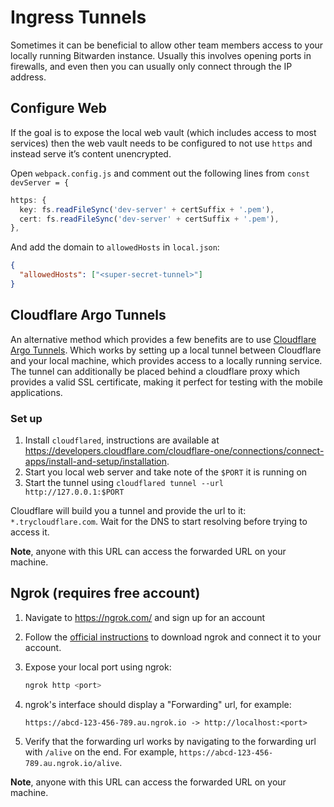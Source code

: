 # Ingress Tunnels

Sometimes it can be beneficial to allow other team members access to your locally running Bitwarden
instance. Usually this involves opening ports in firewalls, and even then you can usually only
connect through the IP address.

## Configure Web

If the goal is to expose the local web vault (which includes access to most services) then the web
vault needs to be configured to not use `https` and instead serve it’s content unencrypted.

Open `webpack.config.js` and comment out the following lines from `const devServer = {`

```ts
https: {
  key: fs.readFileSync('dev-server' + certSuffix + '.pem'),
  cert: fs.readFileSync('dev-server' + certSuffix + '.pem'),
},
```

And add the domain to `allowedHosts` in `local.json`:

```json
{
  "allowedHosts": ["<super-secret-tunnel>"]
}
```

## Cloudflare Argo Tunnels

An alternative method which provides a few benefits are to use
[Cloudflare Argo Tunnels](https://www.cloudflare.com/products/tunnel/). Which works by setting up a
local tunnel between Cloudflare and your local machine, which provides access to a locally running
service. The tunnel can additionally be placed behind a cloudflare proxy which provides a valid SSL
certificate, making it perfect for testing with the mobile applications.

### Set up

1. Install `cloudflared`, instructions are available at
   <https://developers.cloudflare.com/cloudflare-one/connections/connect-apps/install-and-setup/installation>.
2. Start you local web server and take note of the `$PORT` it is running on
3. Start the tunnel using `cloudflared tunnel --url http://127.0.0.1:$PORT`

Cloudflare will build you a tunnel and provide the url to it: `*.trycloudflare.com`. Wait for the
DNS to start resolving before trying to access it.

**Note**, anyone with this URL can access the forwarded URL on your machine.

## Ngrok (requires free account)

1. Navigate to <https://ngrok.com/> and sign up for an account

2. Follow the [official instructions](https://dashboard.ngrok.com/get-started/setup) to download
   ngrok and connect it to your account.

3. Expose your local port using ngrok:

   ```bash
   ngrok http <port>
   ```

4. ngrok's interface should display a "Forwarding" url, for example:

   ```
   https://abcd-123-456-789.au.ngrok.io -> http://localhost:<port>
   ```

5. Verify that the forwarding url works by navigating to the forwarding url with `/alive` on the
   end. For example, `https://abcd-123-456-789.au.ngrok.io/alive`.

**Note**, anyone with this URL can access the forwarded URL on your machine.
